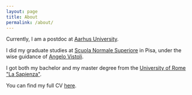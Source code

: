 ```yaml
---
layout: page
title: About
permalink: /about/
---
```


Currently, I am a postdoc at [Aarhus University](https://qgm.au.dk).

I did my graduate studies at [Scuola Normale Superiore](https://www.sns.it/en) in Pisa, under the wise guidance of [Angelo Vistoli](http://homepage.sns.it/vistoli/).

I got both my bachelor and my master degree from the [University of Rome "La Sapienza"](https://https://www.mat.uniroma1.it/en).

You can find my full CV [here](https://anddil.github.io/CV_DiLorenzo.pdf).

